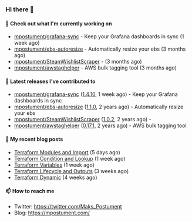 ### Hi there 👋

#### 👷 Check out what I'm currently working on

- [mpostument/grafana-sync](https://github.com/mpostument/grafana-sync) - Keep your Grafana dashboards in sync (1 week ago)
- [mpostument/ebs-autoresize](https://github.com/mpostument/ebs-autoresize) - Automatically resize your ebs (3 months ago)
- [mpostument/SteamWishlistScraper](https://github.com/mpostument/SteamWishlistScraper) -  (3 months ago)
- [mpostument/awstaghelper](https://github.com/mpostument/awstaghelper) - AWS bulk tagging tool (3 months ago)

#### 🔭 Latest releases I've contributed to

- [mpostument/grafana-sync](https://github.com/mpostument/grafana-sync) ([1.4.10](https://github.com/mpostument/grafana-sync/releases/tag/1.4.10), 1 week ago) - Keep your Grafana dashboards in sync
- [mpostument/ebs-autoresize](https://github.com/mpostument/ebs-autoresize) ([1.1.0](https://github.com/mpostument/ebs-autoresize/releases/tag/1.1.0), 2 years ago) - Automatically resize your ebs
- [mpostument/SteamWishlistScraper](https://github.com/mpostument/SteamWishlistScraper) ([1.0.2](https://github.com/mpostument/SteamWishlistScraper/releases/tag/1.0.2), 2 years ago) - 
- [mpostument/awstaghelper](https://github.com/mpostument/awstaghelper) ([0.17.1](https://github.com/mpostument/awstaghelper/releases/tag/0.17.1), 2 years ago) - AWS bulk tagging tool

#### 📜 My recent blog posts

- [Terraform Modules and Import](https://mpostument.com/2022/09/14/terraform-modules-and-import/) (5 days ago)
- [Terraform Condition and Lookup](https://mpostument.com/2022/09/11/terraform-condition-and-lookup/) (1 week ago)
- [Terraform Variables](https://mpostument.com/2022/09/09/terraform-variables/) (1 week ago)
- [Terraform Lifecycle and Outputs](https://mpostument.com/2022/08/28/terraform-lifecycle/) (3 weeks ago)
- [Terraform Dynamic](https://mpostument.com/2022/08/21/terraform-dynamic/) (4 weeks ago)

#### 📫 How to reach me

- Twitter: https://twitter.com/Maks_Postument
- Blog: https://mpostument.com/
